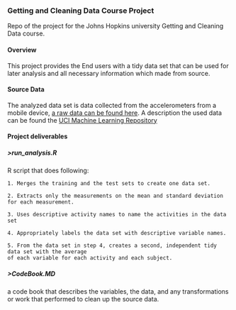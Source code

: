 ### Getting and Cleaning Data Course Project

Repo of the project for the Johns Hopkins university Getting and Cleaning Data course.

#### Overview
This project provides the End users with a tidy data set that can be used for later analysis and all necessary information which made from source. 

#### Source Data
The analyzed data set is data collected from the accelerometers from a  mobile device, [a raw data can be found here](https://d396qusza40orc.cloudfront.net/getdata%2Fprojectfiles%2FUCI%20HAR%20Dataset.zip). A description the used data can be found the [UCI Machine Learning Repository](http://archive.ics.uci.edu/ml/datasets/Human+Activity+Recognition+Using+Smartphones)

#### Project deliverables
##### >run_analysis.R
R script that does following:

	1. Merges the training and the test sets to create one data set.
	
	2. Extracts only the measurements on the mean and standard deviation for each measurement. 
	
	3. Uses descriptive activity names to name the activities in the data set
	
	4. Appropriately labels the data set with descriptive variable names. 
	
	5. From the data set in step 4, creates a second, independent tidy data set with the average 
	of each variable for each activity and each subject.

##### >CodeBook.MD 
a code book that describes the variables, the data, and any transformations or work that performed to clean up the source data.
